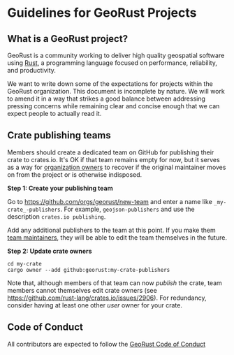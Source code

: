 # Guidelines for GeoRust Projects

## What is a GeoRust project?

GeoRust is a community working to deliver high quality geospatial software
using [Rust](https://rust-lang.org), a programming language focused on
performance, reliability, and productivity.

We want to write down some of the expectations for projects within the GeoRust
organization. This document is incomplete by nature. We will work to amend it
in a way that strikes a good balance between addressing pressing concerns while
remaining clear and concise enough that we can expect people to actually read
it.

## Crate publishing teams

Members should create a dedicated team on GitHub for publishing their crate to
crates.io. It's OK if that team remains empty for now, but it serves as a way
for [organization
owners](https://github.com/orgs/georust/people?query=role%3Aowner) to recover
if the original maintainer moves on from the project or is otherwise
indisposed.

**Step 1: Create your publishing team**

Go to https://github.com/orgs/georust/new-team and enter a name like
`_my-crate_-publishers`. For example, `geojson-publishers` and use the
description `crates.io publishing`.

Add any additional publishers to the team at this point. If you make them [team
maintainers](https://docs.github.com/en/free-pro-team@latest/github/setting-up-and-managing-organizations-and-teams/giving-team-maintainer-permissions-to-an-organization-member),
they will be able to edit the team themselves in the future.

**Step 2: Update crate owners**

    cd my-crate
    cargo owner --add github:georust:my-crate-publishers
    
Note that, although members of that team can now *publish* the crate, team members 
cannot themselves edit crate owners (see https://github.com/rust-lang/crates.io/issues/2906). 
For redundancy, consider having at least one other *user* owner for your crate.

## Code of Conduct

All contributors are expected to follow the [GeoRust Code of Conduct](https://github.com/georust/.github/blob/main/CODE_OF_CONDUCT.md)
